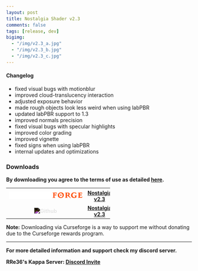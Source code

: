 ```yaml
---
layout: post
title: Nostalgia Shader v2.3
comments: false
tags: [release, dev]
bigimg: 
  - "/img/v2.3_a.jpg"
  - "/img/v2.3_b.jpg"
  - "/img/v2.3_c.jpg"
---
```


#### Changelog

* fixed visual bugs with motionblur
* improved cloud-translucency interaction
* adjusted exposure behavior
* made rough objects look less weird when using labPBR
* updated labPBR support to 1.3
* improved normals precision
* fixed visual bugs with specular highlights
* improved color grading
* improved vignette
* fixed signs when using labPBR
* internal updates and optimizations

### **Downloads**

**By downloading you agree to the terms of use as detailed [here](https://rre36.github.io/nostalgia_shader_web/license/).**

<table style="width:56%; border:none; background:none">
    <tr style="border:none; background:none; height: 40px">
        <th style="width:40%; border:none; background:none">
            <a href="https://www.curseforge.com/minecraft/customization/nostalgia-shader">
            <img alt="Curseforge" style="max-width:200px" src="https://raw.githubusercontent.com/rre36/rre36.github.io/master/img/curseforge.png"></a>
        </th>
        <th style="width:30%; border:none; background:none">
            <a href="https://www.curseforge.com/minecraft/customization/nostalgia-shader/files/2959740">Nostalgia v2.3</a>
        </th>
    </tr>
    <tr style="border:none; background:none; height: 40px">
        <th style="width:40%; border:none; background:none">
            <img alt="Github" style="max-width:100px; filter:invert(100%)" src="https://github.githubassets.com/images/modules/logos_page/GitHub-Logo.png">
        </th>
        <th style="width:30%; border:none; background:none">
            <a href="https://github.com/rre36/nostalgia_shader_web/releases/download/v2.3/Nostalgia_v2.3.zip">Nostalgia v2.3</a>
        </th>
    </tr>
</table>

**Note:** Downloading via Curseforge is a way to support me without donating due to the Curseforge rewards program.

***

**For more detailed information and support check my discord server.**

**RRe36's Kappa Server: [Discord Invite](https://discord.gg/y5xzQ6H)**